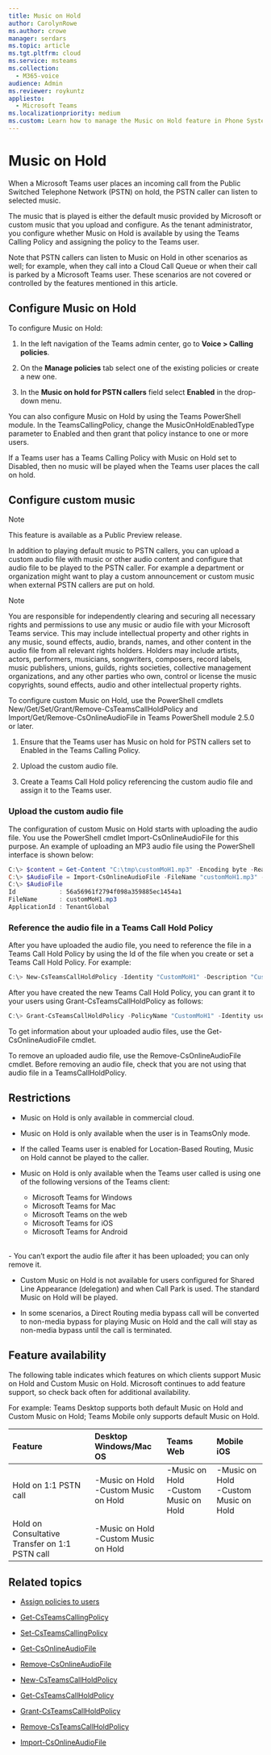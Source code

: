 ```yaml
---
title: Music on Hold
author: CarolynRowe
ms.author: crowe
manager: serdars
ms.topic: article
ms.tgt.pltfrm: cloud
ms.service: msteams
ms.collection: 
  - M365-voice
audience: Admin
ms.reviewer: roykuntz
appliesto:
  - Microsoft Teams
ms.localizationpriority: medium
ms.custom: Learn how to manage the Music on Hold feature in Phone System.
---
```


# Music on Hold

When a Microsoft Teams user places an incoming call from the Public Switched Telephone Network (PSTN) on hold, the PSTN caller can listen to selected music.

The music that is played is either the default music provided by Microsoft or custom music that you upload and configure. As the tenant administrator, you configure whether Music on Hold is available by using the Teams Calling Policy and assigning the policy to the Teams user. 

Note that PSTN callers can listen to Music on Hold in other scenarios as well; for example, when they call into a Cloud Call Queue or when their call is parked by a Microsoft Teams user. These scenarios are not covered or controlled by the features mentioned in this article. 

## Configure Music on Hold

To configure Music on Hold:

1.	In the left navigation of the Teams admin center, go to **Voice > Calling policies**.

2.	On the **Manage policies** tab select one of the existing policies or create a new one.

3.	In the **Music on hold for PSTN callers** field select **Enabled** in the drop-down menu.

You can also configure Music on Hold by using the Teams PowerShell module. In the TeamsCallingPolicy, change the MusicOnHoldEnabledType parameter to Enabled and then grant that policy instance to one or more users.

If a Teams user has a Teams Calling Policy with Music on Hold set to Disabled, then no music will be played when the Teams user places the call on hold.

## Configure custom music

> [!NOTE]
> This feature is available as a Public Preview release.

In addition to playing default music to PSTN callers, you can upload a custom audio file with music or other audio content and configure that audio file to be played to the PSTN caller.
For example a department or organization might want to play a custom announcement or custom music when external PSTN callers are put on hold.  

> [!NOTE]
> You are responsible for independently clearing and securing all necessary rights and permissions to use any music or audio file with your Microsoft Teams service. This may include intellectual property and other rights in any music, sound effects, audio, brands, names, and other content in the audio file from all relevant rights holders. Holders may include artists, actors, performers, musicians, songwriters, composers, record labels, music publishers, unions, guilds, rights societies, collective management organizations, and any other parties who own, control or license the music copyrights, sound effects, audio and other intellectual property rights.

To configure custom Music on Hold, use the PowerShell cmdlets New/Get/Set/Grant/Remove-CsTeamsCallHoldPolicy and Import/Get/Remove-CsOnlineAudioFile in Teams PowerShell module 2.5.0 or later.


1. Ensure that the Teams user has Music on hold for PSTN callers set to Enabled in the Teams Calling Policy. 

2. Upload the custom audio file.

3. Create a Teams Call Hold policy referencing the custom audio file and assign it to the Teams user.

### Upload the custom audio file

The configuration of custom Music on Hold starts with uploading the audio file. You use the PowerShell cmdlet Import-CsOnlineAudioFile for this purpose. 
An example of uploading an MP3 audio file using the PowerShell interface is shown below:

```PowerShell
C:\> $content = Get-Content "C:\tmp\customMoH1.mp3" -Encoding byte -ReadCount 0
C:\> $AudioFile = Import-CsOnlineAudioFile -FileName "customMoH1.mp3" -Content $content
C:\> $AudioFile
Id            : 56a56961f2794f098a359885ec1454a1
FileName      : customMoH1.mp3
ApplicationId : TenantGlobal
```

### Reference the audio file in a Teams Call Hold Policy

After you have uploaded the audio file, you need to reference the file in a Teams Call Hold Policy by using the Id of the file when you create or set a Teams Call Hold Policy. For example:

```PowerShell
C:\> New-CsTeamsCallHoldPolicy -Identity "CustomMoH1" -Description "Custom MoH using CustomMoH1.mp3" -AudioFileId $AudioFile.Id
```

After you have created the new Teams Call Hold Policy, you can grant it to your users using Grant-CsTeamsCallHoldPolicy as follows:

```PowerShell
C:\> Grant-CsTeamsCallHoldPolicy -PolicyName "CustomMoH1" -Identity user1@contoso.com
```

To get information about your uploaded audio files, use the Get-CsOnlineAudioFile cmdlet.

To remove an uploaded audio file, use the Remove-CsOnlineAudioFile cmdlet. Before removing an audio file, check that you are not using that audio file in a TeamsCallHoldPolicy.

## Restrictions

- Music on Hold is only available in commercial cloud.

- Music on Hold is only available when the user is in TeamsOnly mode.

- If the called Teams user is enabled for Location-Based Routing, Music on Hold cannot be played to the caller.

-	Music on Hold is only available when the Teams user called is using one of the following versions of the Teams client:
    -	Microsoft Teams for Windows
    -	Microsoft Teams for Mac
    -	Microsoft Teams on the web
    -	Microsoft Teams for iOS
    - Microsoft Teams for Android
<br>
- You can’t export the audio file after it has been uploaded; you can only remove it.

- Custom Music on Hold is not available for users configured for Shared Line Appearance (delegation) and when Call Park is used. The standard Music on Hold will be played.

- In some scenarios, a Direct Routing media bypass call will be converted to non-media bypass for playing Music on Hold and the call will stay as non-media bypass until the call is terminated.

## Feature availability

The following table indicates which features on which clients support Music on Hold and Custom Music on Hold. Microsoft continues to add feature support, so check back often for additional availability.

For example: Teams Desktop supports both default Music on Hold and Custom Music on Hold; Teams Mobile only supports default Music on Hold.

| Feature | Desktop <br> Windows/Mac OS | Teams <br> Web | Mobile <br> iOS |
| :------------| :------- | :------- | :------- |
| Hold on 1:1 PSTN call | -Music on Hold<br>-Custom Music on Hold | -Music on Hold<br>-Custom Music on Hold | -Music on Hold<br>-Custom Music on Hold | 
| Hold on Consultative Transfer on 1:1 PSTN call |-Music on Hold<br>-Custom Music on Hold | | |





## Related topics

- [Assign policies to users](assign-policies.md)

- [Get-CsTeamsCallingPolicy](/powershell/module/skype/get-csteamscallingpolicy?view=skype-ps)

- [Set-CsTeamsCallingPolicy](/powershell/module/skype/set-csteamscallingpolicy?view=skype-ps)

- [Get-CsOnlineAudioFile](/powershell/module/skype/get-csonlineaudiofile?view=skype-ps)

- [Remove-CsOnlineAudioFile](/powershell/module/skype/remove-csonlineaudiofile?view=skype-ps)

- [New-CsTeamsCallHoldPolicy](/powershell/module/skype/new-csteamscallholdpolicy?view=skype-ps)

- [Get-CsTeamsCallHoldPolicy](/powershell/module/skype/get-csteamscallholdpolicy?view=skype-ps)

- [Grant-CsTeamsCallHoldPolicy](/powershell/module/skype/grant-csteamscallholdpolicy?view=skype-ps)

- [Remove-CsTeamsCallHoldPolicy](/powershell/module/skype/remove-csteamscallholdpolicy?view=skype-ps)

- [Import-CsOnlineAudioFile](/powershell/module/skype/import-csonlineaudiofile?view=skype-ps)





